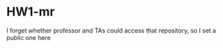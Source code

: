 # HW1-mr
I forget whether professor and TAs could access that repository, so I set a public one here

